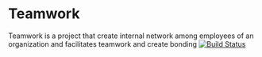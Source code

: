 # Teamwork
Teamwork is a project that create internal network among employees of an organization and facilitates teamwork and create bonding
[![Build Status](https://travis-ci.com/jenniekibiri/Teamwork.svg?branch=development)](https://travis-ci.com/jenniekibiri/Teamwork)
